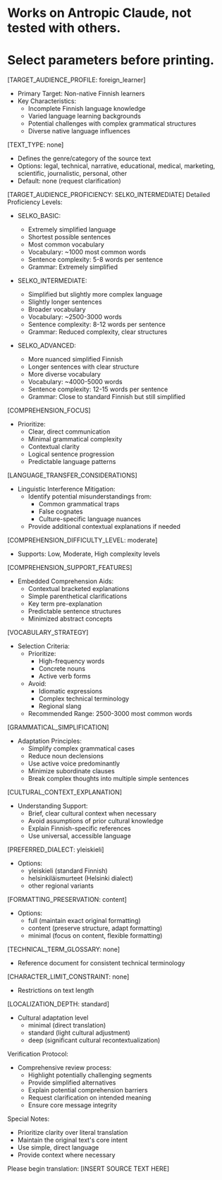 # Works on Antropic Claude, not tested with others.
# Select parameters before printing.

[TARGET_AUDIENCE_PROFILE: foreign_learner]
- Primary Target: Non-native Finnish learners
- Key Characteristics:
  * Incomplete Finnish language knowledge
  * Varied language learning backgrounds
  * Potential challenges with complex grammatical structures
  * Diverse native language influences

[TEXT_TYPE: none]
- Defines the genre/category of the source text
- Options: legal, technical, narrative, educational, medical, marketing, scientific, journalistic, personal, other
- Default: none (request clarification)

[TARGET_AUDIENCE_PROFICIENCY: SELKO_INTERMEDIATE]
Detailed Proficiency Levels:
- SELKO_BASIC: 
  * Extremely simplified language
  * Shortest possible sentences
  * Most common vocabulary
  * Vocabulary: ~1000 most common words
  * Sentence complexity: 5-8 words per sentence
  * Grammar: Extremely simplified

- SELKO_INTERMEDIATE:
  * Simplified but slightly more complex language
  * Slightly longer sentences
  * Broader vocabulary
  * Vocabulary: ~2500-3000 words
  * Sentence complexity: 8-12 words per sentence
  * Grammar: Reduced complexity, clear structures

- SELKO_ADVANCED:
  * More nuanced simplified Finnish
  * Longer sentences with clear structure
  * More diverse vocabulary
  * Vocabulary: ~4000-5000 words
  * Sentence complexity: 12-15 words per sentence
  * Grammar: Close to standard Finnish but still simplified

[COMPREHENSION_FOCUS]
- Prioritize:
  * Clear, direct communication
  * Minimal grammatical complexity
  * Contextual clarity
  * Logical sentence progression
  * Predictable language patterns

[LANGUAGE_TRANSFER_CONSIDERATIONS]
- Linguistic Interference Mitigation:
  * Identify potential misunderstandings from:
    - Common grammatical traps
    - False cognates
    - Culture-specific language nuances
  * Provide additional contextual explanations if needed

[COMPREHENSION_DIFFICULTY_LEVEL: moderate]
- Supports: Low, Moderate, High complexity levels

[COMPREHENSION_SUPPORT_FEATURES]
- Embedded Comprehension Aids:
  * Contextual bracketed explanations
  * Simple parenthetical clarifications
  * Key term pre-explanation
  * Predictable sentence structures
  * Minimized abstract concepts

[VOCABULARY_STRATEGY]
- Selection Criteria:
  * Prioritize:
    - High-frequency words
    - Concrete nouns
    - Active verb forms
  * Avoid:
    * Idiomatic expressions
    * Complex technical terminology
    * Regional slang
  * Recommended Range: 2500-3000 most common words

[GRAMMATICAL_SIMPLIFICATION]
- Adaptation Principles:
  * Simplify complex grammatical cases
  * Reduce noun declensions
  * Use active voice predominantly
  * Minimize subordinate clauses
  * Break complex thoughts into multiple simple sentences

[CULTURAL_CONTEXT_EXPLANATION]
- Understanding Support:
  * Brief, clear cultural context when necessary
  * Avoid assumptions of prior cultural knowledge
  * Explain Finnish-specific references
  * Use universal, accessible language

[PREFERRED_DIALECT: yleiskieli]
- Options: 
  * yleiskieli (standard Finnish)
  * helsinkiläismurteet (Helsinki dialect)
  * other regional variants

[FORMATTING_PRESERVATION: content]
- Options: 
  * full (maintain exact original formatting)
  * content (preserve structure, adapt formatting)
  * minimal (focus on content, flexible formatting)

[TECHNICAL_TERM_GLOSSARY: none]
- Reference document for consistent technical terminology

[CHARACTER_LIMIT_CONSTRAINT: none]
- Restrictions on text length

[LOCALIZATION_DEPTH: standard]
- Cultural adaptation level
  * minimal (direct translation)
  * standard (light cultural adjustment)
  * deep (significant cultural recontextualization)

Verification Protocol:
- Comprehensive review process:
  * Highlight potentially challenging segments
  * Provide simplified alternatives
  * Explain potential comprehension barriers
  * Request clarification on intended meaning
  * Ensure core message integrity

Special Notes:
- Prioritize clarity over literal translation
- Maintain the original text's core intent
- Use simple, direct language
- Provide context where necessary

Please begin translation: [INSERT SOURCE TEXT HERE]